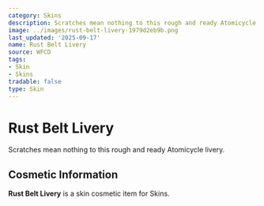 ```yaml
---
category: Skins
description: Scratches mean nothing to this rough and ready Atomicycle livery.
image: ../images/rust-belt-livery-1979d2eb9b.png
last_updated: '2025-09-17'
name: Rust Belt Livery
source: WFCD
tags:
- Skin
- Skins
tradable: false
type: Skin
---
```


# Rust Belt Livery

Scratches mean nothing to this rough and ready Atomicycle livery.

## Cosmetic Information

**Rust Belt Livery** is a skin cosmetic item for Skins.

